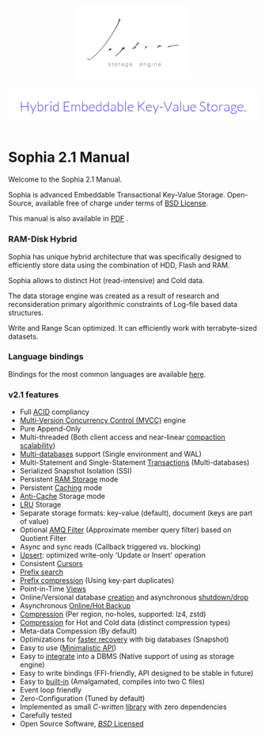 
<center>
<img src="sophia.png"></img>
</center>

<br>

<center>
<img src="title.png"></img>
</center>

<br>

# Sophia 2.1 Manual

Welcome to the Sophia 2.1 Manual.

Sophia is advanced Embeddable Transactional Key-Value Storage. Open-Source, available
free of charge under terms of [BSD License](tutorial/license.md).

This manual is also available in [PDF](sophia_v21_manual.pdf) <i class="fa fa-file-pdf-o"></i>.

### RAM-Disk Hybrid

Sophia has unique hybrid architecture that was specifically designed
to efficiently store data using the combination of HDD, Flash and RAM.

Sophia allows to distinct Hot (read-intensive) and Cold data.

The data storage engine was created as a result of research and reconsideration
primary algorithmic constraints of Log-file based data structures.

Write and Range Scan optimized. It can efficiently work with terrabyte-sized datasets.

### Language bindings

Bindings for the most common languages are available [here](http://sophia.systems/drivers.html).

### v2.1 features

* Full [ACID](http://en.wikipedia.org/wiki/ACID) compliancy
* [Multi-Version Concurrency Control (MVCC)](http://en.wikipedia.org/wiki/Multiversion_concurrency_control) engine
* Pure Append-Only
* Multi-threaded (Both client access and near-linear [compaction scalability](admin/compaction.md))
* [Multi-databases](admin/database.md) support (Single environment and WAL)
* Multi-Statement and Single-Statement [Transactions](crud/transactions.md) (Multi-databases)
* Serialized Snapshot Isolation (SSI)
* Persistent [RAM Storage](admin/ram.md) mode
* Persistent [Caching](admin/cache.md) mode
* [Anti-Cache](admin/anticache.md) Storage mode
* [LRU](admin/lru.md) Storage
* Separate storage formats: key-value (default), document (keys are part of value)
* Optional [AMQ Filter](admin/amqf.md) (Approximate member query filter) based on Quotient Filter
* Async and sync reads (Callback triggered vs. blocking)
* [Upsert](crud/upsert.md): optimized write-only 'Update or Insert' operation
* Consistent [Cursors](crud/cursors.md)
* [Prefix search](crud/cursors.md)
* [Prefix compression](admin/compression.md) (Using key-part duplicates)
* Point-in-Time [Views](admin/view.md)
* Online/Versional database [creation](admin/database.md) and asynchronous [shutdown/drop](admin/database.md)
* Asynchronous [Online/Hot Backup](admin/backup.md)
* [Compression](admin/compression.md) (Per region, no-holes, supported: lz4, zstd)
* [Compression](admin/compression.md) for Hot and Cold data (distinct compression types)
* Meta-data Compession (By default)
* Optimizations for [faster recovery](admin/snapshot.md) with big databases (Snapshot)
* Easy to use ([Minimalistic API](tutorial/api.md))
* Easy to [integrate](admin/integration.md) into a DBMS (Native support of using as storage engine)
* Easy to write bindings (FFI-friendly, API designed to be stable in future)
* Easy to [built-in](tutorial/build.md) (Amalgamated, compiles into two C files)
* Event loop friendly
* Zero-Configuration (Tuned by default)
* Implemented as small *C-written* [library](tutorial/build.md) with zero dependencies
* Carefully tested
* Open Source Software, [*BSD* Licensed](tutorial/license.md)
